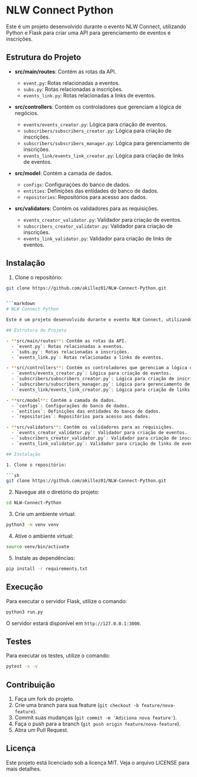 # NLW Connect Python

Este é um projeto desenvolvido durante o evento NLW Connect, utilizando Python e Flask para criar uma API para gerenciamento de eventos e inscrições.

## Estrutura do Projeto

- **src/main/routes**: Contém as rotas da API.
  - `event.py`: Rotas relacionadas a eventos.
  - `subs.py`: Rotas relacionadas a inscrições.
  - `events_link.py`: Rotas relacionadas a links de eventos.

- **src/controllers**: Contém os controladores que gerenciam a lógica de negócios.
  - `events/events_creator.py`: Lógica para criação de eventos.
  - `subscribers/subscribers_creator.py`: Lógica para criação de inscrições.
  - `subscribers/subscribers_manager.py`: Lógica para gerenciamento de inscrições.
  - `events_link/events_link_creator.py`: Lógica para criação de links de eventos.

- **src/model**: Contém a camada de dados.
  - `configs`: Configurações do banco de dados.
  - `entities`: Definições das entidades do banco de dados.
  - `repositories`: Repositórios para acesso aos dados.

- **src/validators**: Contém os validadores para as requisições.
  - `events_creator_validator.py`: Validador para criação de eventos.
  - `subscribers_creator_validator.py`: Validador para criação de inscrições.
  - `events_link_validator.py`: Validador para criação de links de eventos.

## Instalação

1. Clone o repositório:

```sh
git clone https://github.com/akillez01/NLW-Connect-Python.git


```markdown
# NLW Connect Python

Este é um projeto desenvolvido durante o evento NLW Connect, utilizando Python e Flask para criar uma API para gerenciamento de eventos e inscrições.

## Estrutura do Projeto

- **src/main/routes**: Contém as rotas da API.
  - `event.py`: Rotas relacionadas a eventos.
  - `subs.py`: Rotas relacionadas a inscrições.
  - `events_link.py`: Rotas relacionadas a links de eventos.

- **src/controllers**: Contém os controladores que gerenciam a lógica de negócios.
  - `events/events_creator.py`: Lógica para criação de eventos.
  - `subscribers/subscribers_creator.py`: Lógica para criação de inscrições.
  - `subscribers/subscribers_manager.py`: Lógica para gerenciamento de inscrições.
  - `events_link/events_link_creator.py`: Lógica para criação de links de eventos.

- **src/model**: Contém a camada de dados.
  - `configs`: Configurações do banco de dados.
  - `entities`: Definições das entidades do banco de dados.
  - `repositories`: Repositórios para acesso aos dados.

- **src/validators**: Contém os validadores para as requisições.
  - `events_creator_validator.py`: Validador para criação de eventos.
  - `subscribers_creator_validator.py`: Validador para criação de inscrições.
  - `events_link_validator.py`: Validador para criação de links de eventos.

## Instalação

1. Clone o repositório:

```sh
git clone https://github.com/akillez01/NLW-Connect-Python.git
```

2. Navegue até o diretório do projeto:

```sh
cd NLW-Connect-Python
```

3. Crie um ambiente virtual:

```sh
python3 -m venv venv
```

4. Ative o ambiente virtual:

```sh
source venv/bin/activate
```

5. Instale as dependências:

```sh
pip install -r requirements.txt
```

## Execução

Para executar o servidor Flask, utilize o comando:

```sh
python3 run.py
```

O servidor estará disponível em `http://127.0.0.1:3000`.

## Testes

Para executar os testes, utilize o comando:

```sh
pytest -s -v
```

## Contribuição

1. Faça um fork do projeto.
2. Crie uma branch para sua feature (`git checkout -b feature/nova-feature`).
3. Commit suas mudanças (`git commit -m 'Adiciona nova feature'`).
4. Faça o push para a branch (`git push origin feature/nova-feature`).
5. Abra um Pull Request.

## Licença

Este projeto está licenciado sob a licença MIT. Veja o arquivo LICENSE para mais detalhes.
```